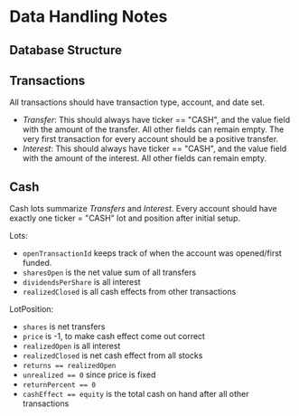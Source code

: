 # Data Handling Notes

## Database Structure

## Transactions

All transactions should have transaction type, account, and date set.

- *Transfer*: This should always have ticker == "CASH", and the value field with the amount of the transfer.
  All other fields can remain empty. The very first transaction for every account should be a positive transfer.
- *Interest*: This should always have ticker == "CASH", and the value field with the amount of the interest.
  All other fields can remain empty.


## Cash
Cash lots summarize *Transfers* and *Interest*. Every account should have exactly one ticker = "CASH"
lot and position after initial setup.

Lots:
- `openTransactionId` keeps track of when the account was opened/first funded.
- `sharesOpen` is the net value sum of all transfers
- `dividendsPerShare` is all interest
- `realizedClosed` is all cash effects from other transactions

LotPosition:
- `shares` is net transfers
- `price` is -1, to make cash effect come out correct
- `realizedOpen` is all interest
- `realizedClosed` is net cash effect from all stocks
- `returns == realizedOpen`
- `unrealized == 0` since price is fixed
- `returnPercent == 0`
- `cashEffect == equity` is the total cash on hand after all other transactions